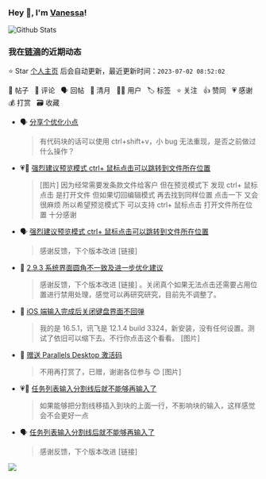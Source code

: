 ### Hey 👋, I'm [Vanessa](http://vanessa.b3log.org/)!

![Github Stats](https://github-readme-stats.vercel.app/api?username=Vanessa219&show_icons=true)

<!--events start -->

### 我在[链滴](https://ld246.com)的近期动态

⭐️ Star [个人主页](https://github.com/Vanessa219/Vanessa219) 后会自动更新，最近更新时间：`2023-07-02 08:52:02`

📝 帖子 &nbsp; 💬 评论 &nbsp; 🗣 回帖 &nbsp; 🌙 清月 &nbsp; 👨‍💻 用户 &nbsp; 🏷️ 标签 &nbsp; ⭐️ 关注 &nbsp; 👍 赞同 &nbsp; 💗 感谢 &nbsp; 💰 打赏 &nbsp; 🗃 收藏

* 🗣 [分享个优化小点](https://ld246.com/article/1688208715598/comment/1688209711647#comments)

  > 有代码块的话可以使用 ctrl+shift+v，小 bug 无法重现，是否之前做过什么操作？
* 💗📝 [强烈建议预览模式 ctrl+ 鼠标点击可以跳转到文件所在位置](https://ld246.com/article/1687957869375)

  > [图片] 因为经常需要发条款文件给客户 但在预览模式下 发现 ctrl+ 鼠标点击 是打开文件 但如果切回编辑模式 再去找到同样位置 点击一下 又会很麻烦 所以希望预览模式下 可以支持 ctrl+ 鼠标点击 打开文件所在位置 十分感谢
* 🗣 [强烈建议预览模式 ctrl+ 鼠标点击可以跳转到文件所在位置](https://ld246.com/article/1687957869375/comment/1687957892174#comments)

  > 感谢反馈，下个版本改进 [链接]
* 💬 [2.9.3 系统界面圆角不一致及进一步优化建议](https://ld246.com/article/1687941769547/comment/1687949957183#comments)

  > 感谢反馈，下个版本改进 [链接] 。关闭真个如果无法点击还需要占用位置进行禁用处理，感觉可以再研究研究，目前先不调整了。
* 💬 [iOS 端输入完成后关闭键盘界面不回弹](https://ld246.com/article/1687362107472/comment/1687877506782#comments)

  > 我的是 16.5.1，讯飞是 12.1.4 build 3324，新安装，没有任何设置。测试了依旧可以缩下去。不行你点击这个看看。 [图片]
* 💬 [赠送 Parallels Desktop 激活码](https://ld246.com/article/1687831240712/comment/1687876859413#comments)

  > 不用再打赏了，已赠，谢谢各位参与 😊 [图片]
* 💗💬 [任务列表输入分割线后就不能够再输入了](https://ld246.com/article/1687697297708/comment/1687821251531#comments)

  > 如果能够把分割线移插入到块的上面一行，不影响块的输入，这样感觉会不会更好一点
* 🗣 [任务列表输入分割线后就不能够再输入了](https://ld246.com/article/1687697297708/comment/1687821251531#comments)

  > 感谢反馈，下个版本改进 [链接]


<!--events end -->

<a title="Hits" target="_blank" href="https://github.com/Vanessa219/Vanessa219"><img src="https://hits.b3log.org/Vanessa219/Vanessa219.svg"></a>
